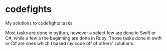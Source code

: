 # codefights
My solutions to codefights tasks

Most tasks are done in python, however a select few are done in Swift or C#, while a few a the beginning are done in Ruby.
Those tasks done in swift or C# are ones which I based my code off of others' solutions.
